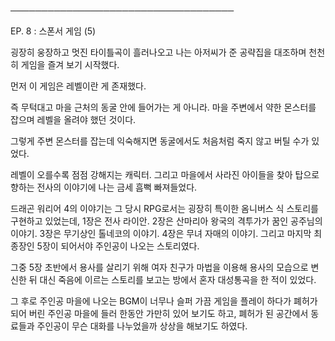 ────────────────────────────────────

EP. 8 : 스폰서 게임 (5)

굉장히 웅장하고 멋진 타이틀곡이 흘러나오고 나는 아저씨가 준 공략집을 대조하며 천천히 게임을 즐겨 보기 시작했다.

먼저 이 게임은 레벨이란 게 존재했다.

즉 무턱대고 마을 근처의 동굴 안에 들어가는 게 아니라. 마을 주변에서 약한 몬스터를 잡으며 레벨을 올려야 했던 것이다.

그렇게 주변 몬스터를 잡는데 익숙해지면 동굴에서도 처음처럼 죽지 않고 버틸 수가 있었다.

레벨이 오를수록 점점 강해지는 캐릭터. 그리고 마을에서 사라진 아이들을 찾아 탑으로 향하는 전사의 이야기에 나는 금세 흠뻑 빠져들었다. 

드래곤 워리어 4의 이야기는 그 당시 RPG로서는 굉장히 특이한 옴니버스 식 스토리를 구현하고 있었는데, 1장은 전사 라이안. 2장은 산마리아 왕국의 격투가가 꿈인 공주님의 이야기. 3장은 무기상인 톨네코의 이야기. 4장은 무녀 자매의 이야기. 그리고 마지막 최종장인 5장이 되어서야 주인공이 나오는 스토리였다.

그중 5장 초반에서 용사를 살리기 위해 여자 친구가 마법을 이용해 용사의 모습으로 변신한 뒤 대신 죽음에 이르는 스토리를 보고는 방에서 혼자 대성통곡을 한 적이 있었다. 

그 후로 주인공 마을에 나오는 BGM이 너무나 슬퍼 가끔 게임을 플레이 하다가 폐허가 되어 버린 주인공 마을에 들러 한동안 가만히 있어 보기도 하고, 폐허가 된 공간에서 동료들과 주인공이 무슨 대화를 나누었을까 상상을 해보기도 하였다.